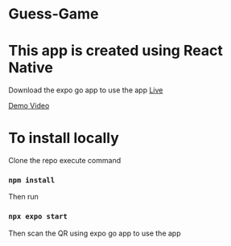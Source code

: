 # Guess-Game
# This app is created using React Native
Download the expo go app to use the app
[Live](https://qr.expo.dev/expo-go?owner=sagar1621&slug=Guess-Game&releaseChannel=default&host=exp.host)

[Demo Video](https://drive.google.com/file/d/1SoSWa4GJClb9ElyU_PH_DAphqOsDiIFY/view?usp=sharing)

# To install locally
Clone the repo
execute command
### `npm install`

Then run
### `npx expo start`

Then scan the QR using expo go app to use the app
